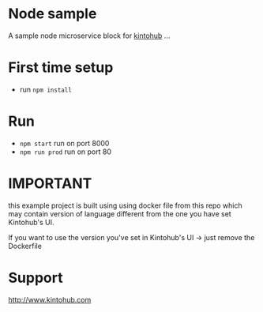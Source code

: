 # Node sample

A sample node microservice block for [kintohub](http://kintohub.com)
...

# First time setup

* run `npm install`


# Run

* `npm start` run on port 8000
* `npm run prod` run on port 80

# IMPORTANT
  this example project is built using using docker file from this repo which
  may contain version of language different from the one you have set  Kintohub's UI.

  If you want to use the version you've set in Kintohub's UI -> just remove the Dockerfile

# Support

http://www.kintohub.com
